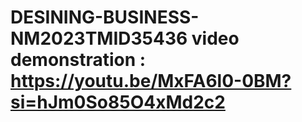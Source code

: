 # DESINING-BUSINESS-NM2023TMID35436                                                                                                                                                           video demonstration  :                    https://youtu.be/MxFA6l0-0BM?si=hJm0So85O4xMd2c2
